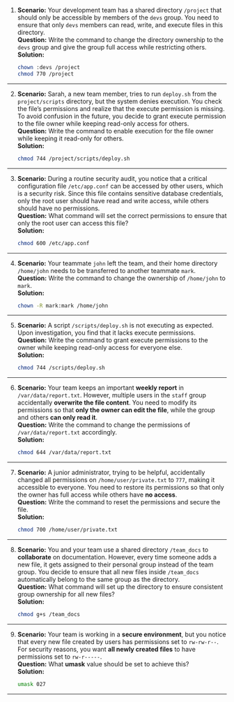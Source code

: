 1. **Scenario:** Your development team has a shared directory `/project` that should only be accessible by members of the `devs` group. You need to ensure that only `devs` members can read, write, and execute files in this directory.  
   **Question:** Write the command to change the directory ownership to the `devs` group and give the group full access while restricting others.  
   **Solution:**  
   ```bash
   chown :devs /project
   chmod 770 /project
   ```
---
2. **Scenario:** Sarah, a new team member, tries to run `deploy.sh` from the `project/scripts` directory, but the system denies execution. You check the file’s permissions and realize that the execute permission is missing. To avoid confusion in the future, you decide to grant execute permission to the file owner while keeping read-only access for others.  
   **Question:** Write the command to enable execution for the file owner while keeping it read-only for others.  
   **Solution:**  
   ```bash
   chmod 744 /project/scripts/deploy.sh
   ```
---
3. **Scenario:** During a routine security audit, you notice that a critical configuration file `/etc/app.conf` can be accessed by other users, which is a security risk. Since this file contains sensitive database credentials, only the root user should have read and write access, while others should have no permissions.  
   **Question:** What command will set the correct permissions to ensure that only the root user can access this file?  
   **Solution:**  
   ```bash
   chmod 600 /etc/app.conf
   ```
---
4. **Scenario:** Your teammate `john` left the team, and their home directory `/home/john` needs to be transferred to another teammate `mark`.  
   **Question:** Write the command to change the ownership of `/home/john` to `mark`.  
   **Solution:**  
   ```bash
   chown -R mark:mark /home/john
   ```
---
5. **Scenario:** A script `/scripts/deploy.sh` is not executing as expected. Upon investigation, you find that it lacks execute permissions.  
   **Question:** Write the command to grant execute permissions to the owner while keeping read-only access for everyone else.  
   **Solution:**  
   ```bash
   chmod 744 /scripts/deploy.sh
   ```
---
6. **Scenario:** Your team keeps an important **weekly report** in `/var/data/report.txt`. However, multiple users in the `staff` group accidentally **overwrite the file content**. You need to modify its permissions so that **only the owner can edit the file**, while the group and others **can only read it**.  
   **Question:** Write the command to change the permissions of `/var/data/report.txt` accordingly.  
   **Solution:**  
   ```bash
   chmod 644 /var/data/report.txt
   ```
---
7. **Scenario:** A junior administrator, trying to be helpful, accidentally changed all permissions on `/home/user/private.txt` to `777`, making it accessible to everyone. You need to restore its permissions so that only the owner has full access while others have **no access**.  
   **Question:** Write the command to reset the permissions and secure the file.  
   **Solution:**  
   ```bash
   chmod 700 /home/user/private.txt
   ```
---
8. **Scenario:** You and your team use a shared directory `/team_docs` to **collaborate** on documentation. However, every time someone adds a new file, it gets assigned to their personal group instead of the team group. You decide to ensure that all new files inside `/team_docs` automatically belong to the same group as the directory.  
   **Question:** What command will set up the directory to ensure consistent group ownership for all new files?  
   **Solution:**  
   ```bash
   chmod g+s /team_docs
   ```
---
9. **Scenario:** Your team is working in a **secure environment**, but you notice that every new file created by users has permissions set to `rw-rw-r--`. For security reasons, you want **all newly created files** to have permissions set to `rw-r-----`.  
**Question:** What **umask** value should be set to achieve this?  
   **Solution:**  
   ```bash
   umask 027
   ```

---